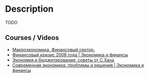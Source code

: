 # Description

TODO


## Courses / Videos

- [Макроэкономика. Финансовый сектор.](https://youtube.com/playlist?list=PLxGo9dxQkqWA9XHGt6lwD-lQrDvq6yUhR)
- [Финансовый кризис 2008 года | Экономика и финансы](https://youtube.com/playlist?list=PLxGo9dxQkqWDXhnM8aKZSwh7KisHXF8s-)
- [Экономия и бюджетирование: советы от С.Хана](https://youtube.com/playlist?list=PLxGo9dxQkqWDJxIJIapRt1_DY2-d1G4NQ)
- [Современная экономика: проблемы и решения | Экономика и финансы](https://youtube.com/playlist?list=PLxGo9dxQkqWCgDgg7Kjl6IYkBVbrRWInB)
